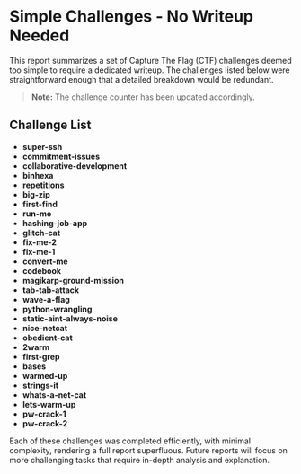 # Simple Challenges - No Writeup Needed

This report summarizes a set of Capture The Flag (CTF) challenges deemed too simple to require a dedicated writeup. The challenges listed below were straightforward enough that a detailed breakdown would be redundant.

> **Note:** The challenge counter has been updated accordingly.

## Challenge List

- **super-ssh**
- **commitment-issues**
- **collaborative-development**
- **binhexa**
- **repetitions**
- **big-zip**
- **first-find**
- **run-me**
- **hashing-job-app**
- **glitch-cat**
- **fix-me-2**
- **fix-me-1**
- **convert-me**
- **codebook**
- **magikarp-ground-mission**
- **tab-tab-attack**
- **wave-a-flag**
- **python-wrangling**
- **static-aint-always-noise**
- **nice-netcat**
- **obedient-cat**
- **2warm**
- **first-grep**
- **bases**
- **warmed-up**
- **strings-it**
- **whats-a-net-cat**
- **lets-warm-up**
- **pw-crack-1**
- **pw-crack-2**

Each of these challenges was completed efficiently, with minimal complexity, rendering a full report superfluous. Future reports will focus on more challenging tasks that require in-depth analysis and explanation.

